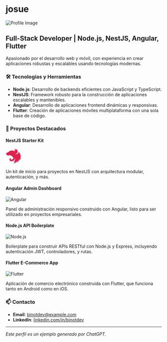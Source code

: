#  josue 
<img src="https://avatars.githubusercontent.com/u/9919?s=280&v=4" alt="Profile Image" width="150"/> <!-- Reemplaza esta URL con la imagen de tu perfil -->

## Full-Stack Developer | Node.js, NestJS, Angular, Flutter

Apasionado por el desarrollo web y móvil, con experiencia en crear aplicaciones robustas y escalables usando tecnologías modernas.

### 🛠️ Tecnologías y Herramientas

- **Node.js**: Desarrollo de backends eficientes con JavaScript y TypeScript.
- **NestJS**: Framework robusto para la construcción de aplicaciones escalables y mantenibles.
- **Angular**: Desarrollo de aplicaciones frontend dinámicas y responsivas.
- **Flutter**: Creación de aplicaciones móviles multiplataforma con una sola base de código.

### 🚀 Proyectos Destacados

#### **NestJS Starter Kit**
<img src="https://raw.githubusercontent.com/nestjs/docs.nestjs.com/master/src/assets/logo-small.svg" alt="NestJS" width="50"/>

Un kit de inicio para proyectos en NestJS con arquitectura modular, autenticación, y más.

#### **Angular Admin Dashboard**
<img src="https://angular.io/assets/images/logos/angular/angular.svg" alt="Angular" width="50"/>

Panel de administración responsivo construido con Angular, listo para ser utilizado en proyectos empresariales.

#### **Node.js API Boilerplate**
<img src="https://nodejs.org/static/images/logo.svg" alt="Node.js" width="50"/>

Boilerplate para construir APIs RESTful con Node.js y Express, incluyendo autenticación JWT, controladores, y rutas.

#### **Flutter E-Commerce App**
<img src="https://flutter.dev/assets/flutter-mono-81x100.png" alt="Flutter" width="50"/>

Aplicación de comercio electrónico construida con Flutter, que funciona tanto en Android como en iOS.

### 📫 Contacto
- **Email**: binotdev@example.com
- **LinkedIn**: [linkedin.com/in/binotdev](https://www.linkedin.com)

---

*Este perfil es un ejemplo generado por ChatGPT.*

